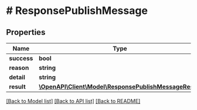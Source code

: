 # # ResponsePublishMessage

## Properties

Name | Type | Description | Notes
------------ | ------------- | ------------- | -------------
**success** | **bool** |  | [optional]
**reason** | **string** |  | [optional]
**detail** | **string** |  | [optional]
**result** | [**\OpenAPI\Client\Model\ResponsePublishMessageResult**](ResponsePublishMessageResult.md) |  | [optional]

[[Back to Model list]](../../README.md#models) [[Back to API list]](../../README.md#endpoints) [[Back to README]](../../README.md)
